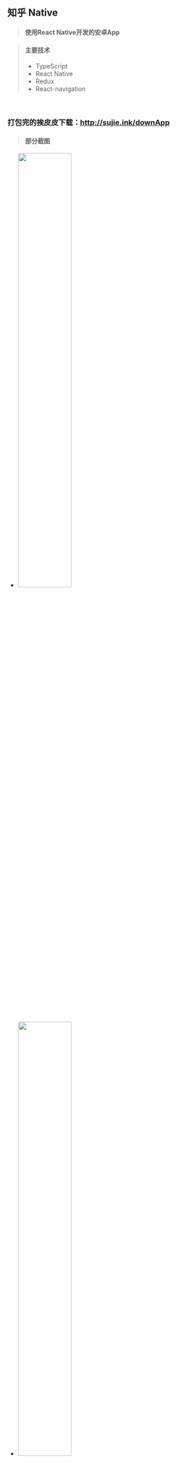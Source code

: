 ##  知乎 Native

> #### 使用React Native开发的安卓App

> #### 主要技术
>
>   * TypeScript
>  * React Native
>   * Redux
>  * React-navigation      

​    

### 打包完的挨皮皮下载：http://sujie.ink/downApp



> ####  部分截图

* <img src="https://images.gitee.com/uploads/images/2020/0508/204906_c2b383c8_5664323.jpeg" width="50%" height="50%" />
* <img src="https://images.gitee.com/uploads/images/2020/0508/204928_fa57709d_5664323.jpeg" width="50%" height="50%" />
* <img src="https://images.gitee.com/uploads/images/2020/0508/204949_c3be1c8f_5664323.jpeg" width="50%" height="50%" />
* <img src="https://images.gitee.com/uploads/images/2020/0518/194629_22f197dc_5664323.jpeg" width="50%" height="50%" />
* <img src="https://images.gitee.com/uploads/images/2020/0518/195809_27200d4e_5664323.jpeg" width="50%" height="50%" />
* <img src="https://images.gitee.com/uploads/images/2020/0531/215800_370f20bc_5664323.jpeg" width="50%" height="50%" />
* <img src="https://images.gitee.com/uploads/images/2020/0531/215833_a19d0810_5664323.jpeg" width="50%" height="50%" />
* <img src="https://images.gitee.com/uploads/images/2020/0531/215846_6e427346_5664323.jpeg" width="50%" height="50%" />
* <img src="https://images.gitee.com/uploads/images/2020/0531/215900_79419171_5664323.jpeg" width="50%" height="50%" />
* <img src="https://images.gitee.com/uploads/images/2020/0531/215914_87462abb_5664323.jpeg" width="50%" height="50%" />






